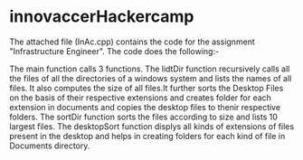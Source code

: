 # innovaccerHackercamp

The attached file (InAc.cpp) contains the code for the assignment "Infrastructure Engineer". The code does the following:-

The main function calls 3 functions.
The lidtDir function recursively calls all the files of all the directories of a windows system and lists the names of all files. It also computes the size of all files.It further sorts the Desktop Files on the basis of their respective extensions and creates folder for each extension in documents and copies the desktop files to thenir respective folders.
The sortDir function sorts the files according to size and lists 10 largest files.
The desktopSort function displys all kinds of extensions of files present in the desktop and helps in creating folders for each kind of file in Documents directory.
